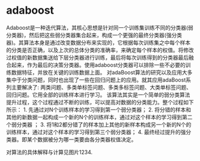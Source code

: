 # adaboost
Adaboost是一种迭代算法，其核心思想是针对同一个训练集训练不同的分类器(弱分类器)，然后把这些弱分类器集合起来，构成一个更强的最终分类器(强分类器)。其算法本身是通过改变数据分布来实现的，它根据每次训练集之中每个样本的分类是否正确，以及上次的总体分类的准确率，来确定每个样本的权值。将修改过权值的新数据集送给下层分类器进行训练，最后将每次训练得到的分类器最后融合起来，作为最后的决策分类器。使用adaboost分类器可以排除一些不必要的训练数据特征，并放在关键的训练数据上面。
对adaBoost算法的研究以及应用大多集中于分类问题，同时也出现了一些在回归问题上的应用。就其应用adaBoost系列主要解决了: 两类问题、多类单标签问题、多类多标签问题、大类单标签问题、回归问题。它用全部的训练样本进行学习。
该算法其实是一个简单的弱分类算法提升过程，这个过程通过不断的训练，可以提高对数据的分类能力。整个过程如下所示：
    1. 先通过对N个训练样本的学习得到第一个弱分类器；
    2. 将分错的样本和其他的新数据一起构成一个新的N个的训练样本，通过对这个样本的学习得到第二个弱分类器 ；
    3. 将1和2都分错了的样本加上其他的新样本构成另一个新的N个的训练样本，通过对这个样本的学习得到第三个弱分类器；
    4. 最终经过提升的强分类器。即某个数据被分为哪一类要由各分类器权值决定。
    
对算法的具体解释与计算见图片1234.
